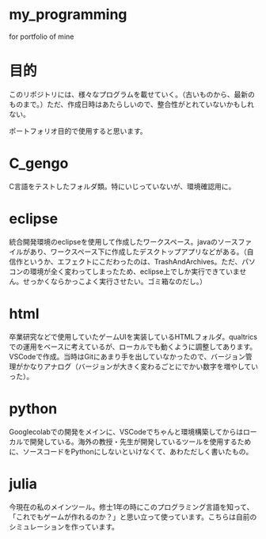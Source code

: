 # my_programming
for portfolio of mine

# 目的
このリポジトリには、様々なプログラムを載せていく。（古いものから、最新のものまで。）ただ、作成日時はあたらしいので、整合性がとれていないかもしれない。

ポートフォリオ目的で使用すると思います。

# C_gengo

C言語をテストしたフォルダ類。特にいじっていないが、環境確認用に。

# eclipse

統合開発環境のeclipseを使用して作成したワークスペース。javaのソースファイルがあり、ワークスペース下に作成したデスクトップアプリなどがある。（自信作というか、エフェクトにこだわったのは、TrashAndArchives。ただ、パソコンの環境が全く変わってしまったため、eclipse上でしか実行できていません。せっかくならかっこよく実行させたい。ゴミ箱なのだし。）

# html

卒業研究などで使用していたゲームUIを実装しているHTMLフォルダ。qualtricsでの運用をベースに考えているが、ローカルでも動くように調整してあります。VSCodeで作成。当時はGitにあまり手を出していなかったので、バージョン管理がかなりアナログ（バージョンが大きく変わるごとにでかい数字を増やしていった）。

# python

Googlecolabでの開発をメインに、VSCodeでちゃんと環境構築してからはローカルで開発している。海外の教授・先生が開発しているツールを使用するために、ソースコードをPythonにしないといけなくて、あわただしく書いたもの。

# julia

今現在の私のメインツール。修士1年の時にこのプログラミング言語を知って、「これでもゲームが作れるのか？」と思い立って使っています。こちらは自前のシミュレーションを作っています。

